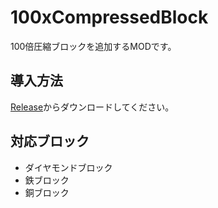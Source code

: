 # 100xCompressedBlock
100倍圧縮ブロックを追加するMODです。
## 導入方法
[Release](https://github.com/yukkukomei/100xCompressedBlock/releases/tag/1.2.0)からダウンロードしてください。
## 対応ブロック
- ダイヤモンドブロック
- 鉄ブロック
- 銅ブロック
